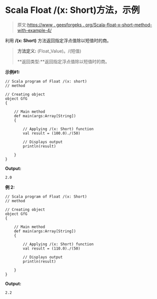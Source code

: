 # Scala Float /(x: Short)方法，示例

> 原文:[https://www . geesforgeks . org/Scala-float-x-short-method-with-example-4/](https://www.geeksforgeeks.org/scala-float-x-short-method-with-example-4/)

利用 **/(x: Short)** 方法返回指定浮点值除以短值时的商。

> **方法定义:** (Float_Value)。/(短值)
> 
> **返回类型:**返回指定浮点值除以短值时的商。

**示例#1:**

```
// Scala program of Float /(x: short)
// method

// Creating object
object GfG
{ 

    // Main method
    def main(args:Array[String])
    {

        // Applying /(x: Short) function
        val result = (100.0)./(50)

        // Displays output
        println(result)

    }
} 
```

**Output:**

```
2.0

```

**例 2:**

```
// Scala program of Float /(x: Short)
// method

// Creating object
object GfG
{ 

    // Main method
    def main(args:Array[String])
    {

        // Applying /(x: Short) function
        val result = (110.0)./(50)

        // Displays output
        println(result)

    }
} 
```

**Output:**

```
2.2

```